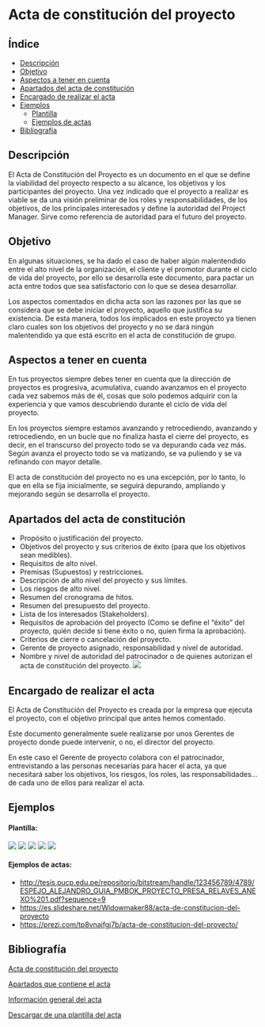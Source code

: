 # Acta de constitución del proyecto## Índice* [Descripción](#Descripción)* [Objetivo](#Objetivo)* [Aspectos a tener en cuenta](#Aspectos-a-tener-en-cuenta)* [Apartados del acta de constitución](#Apartados-del-acta-de-constitución)* [Encargado de realizar el acta](#Encargado-de-realizar-el-acta)* [Ejemplos](#Ejemplos0)    * [Plantilla](#Plantilla)    * [Ejemplos de actas](#Ejemplos-de-actas)* [Bibliografía](#Bibliografía)## DescripciónEl Acta de Constitución del Proyecto es un documento en el que se define la viabilidad del proyecto respecto a su alcance, los objetivos y los participantes del proyecto. Una vez indicado que el proyecto a realizar es viable se da una visión preliminar de los roles y responsabilidades, de los objetivos, de los principales interesados y define la autoridad del Project Manager. Sirve como referencia de autoridad para el futuro del proyecto.## ObjetivoEn algunas situaciones, se ha dado el caso de haber algún malentendido entre el alto nivel de la organización, el cliente y el promotor durante el ciclo de vida del proyecto, por ello se desarrolla este documento, para pactar un acta entre todos que sea satisfactorio con lo que se desea desarrollar.Los aspectos comentados en dicha acta son las razones por las que se considera que se debe iniciar el proyecto, aquello que justifica su existencia. De esta manera, todos los implicados en este proyecto ya tienen claro cuales son los objetivos del proyecto y no se dará ningún malentendido ya que está escrito en el acta de constitución de grupo.## Aspectos a tener en cuentaEn tus proyectos siempre debes tener en cuenta que la dirección de proyectos es progresiva, acumulativa, cuando avanzamos en el proyecto cada vez sabemos más de él, cosas que solo podemos adquirir con la experiencia y que vamos descubriendo durante el ciclo de vida del proyecto.En los proyectos siempre estamos avanzando y retrocediendo, avanzando y retrocediendo, en un bucle que no finaliza hasta el cierre del proyecto, es decir, en el transcurso del proyecto todo se va depurando cada vez más. Según avanza el proyecto todo se va matizando, se va puliendo y se va refinando con mayor detalle.El acta de constitución del proyecto no es una excepción, por lo tanto, lo que en ella se fija inicialmente, se seguirá depurando, ampliando y mejorando según se desarrolla el proyecto.## Apartados del acta de constitución* Propósito o justificación del proyecto.* Objetivos del proyecto y sus criterios de éxito (para que los objetivos sean medibles).* Requisitos de alto nivel.* Premisas (Supuestos) y restricciones.* Descripción de alto nivel del proyecto y sus límites.* Los riesgos de alto nivel.* Resumen del cronograma de hitos.* Resumen del presupuesto del proyecto.* Lista de los interesados (Stakeholders).* Requisitos de aprobación del proyecto (Como se define el “éxito” del proyecto, quién decide si tiene éxito o no, quien firma la aprobación).* Criterios de cierre o cancelación del proyecto.* Gerente de proyecto asignado, responsabilidad y nivel de autoridad.* Nombre y nivel de autoridad del patrocinador o de quienes autorizan el acta de constitución del proyecto.![](https://i.imgur.com/Ev6qXxu.png)## Encargado de realizar el actaEl Acta de Constitución del Proyecto es creada por la empresa que ejecuta el proyecto, con el objetivo principal que antes hemos comentado.Este documento generalmente suele realizarse por unos Gerentes de proyecto donde puede intervenir, o no, el director del proyecto.En este caso el Gerente de proyecto colabora con el patrocinador, entrevistando a las personas necesarias para hacer el acta, ya que necesitará saber los objetivos, los riesgos, los roles, las responsabilidades... de cada uno de ellos para realizar el acta.## Ejemplos#### Plantilla: ![](https://i.imgur.com/VUdZ0UK.png)![](https://i.imgur.com/ULPmE7S.png)![](https://i.imgur.com/qINSoNN.png)![](https://i.imgur.com/tb5u5xh.png)![](https://i.imgur.com/Q9JKk7N.png)#### Ejemplos de actas:* http://tesis.pucp.edu.pe/repositorio/bitstream/handle/123456789/4789/ESPEJO_ALEJANDRO_GUIA_PMBOK_PROYECTO_PRESA_RELAVES_ANEXO%201.pdf?sequence=9* https://es.slideshare.net/Widowmaker88/acta-de-constitucion-del-proyecto* https://prezi.com/tp8vnajfgj7b/acta-de-constitucion-del-proyecto/## Bibliografía[Acta de constitución del proyecto](http://gestion-de-proyectos.gedpro.com/home/objetos/acta-de-constitucion-del-proyecto)[Apartados que contiene el acta](http://www.pmoinformatica.com/2015/09/que-es-acta-de-proyecto.html)[Información general del acta](https://uv-mdap.com/blog/como-hacer-una-acta-de-constitucion/)[Descargar de una plantilla del acta](https://sites.google.com/site/oficinaproyectosinformatica/home/archivo/PMOInformatica%20Plantilla%20Acta%20de%20Proyecto.doc?attredirects=0&d=1)